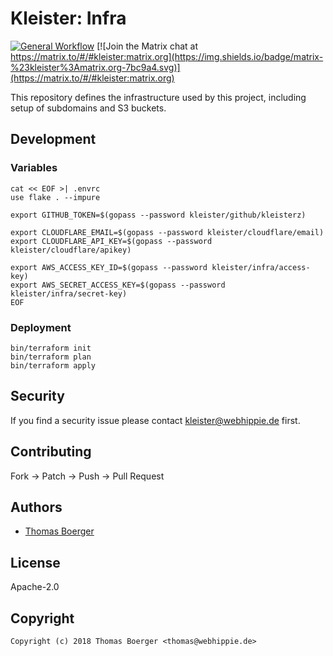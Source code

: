 # Kleister: Infra

[![General Workflow](https://github.com/kleister/kleister-infra/actions/workflows/general.yml/badge.svg)](https://github.com/kleister/kleister-infra/actions/workflows/general.yml) [![Join the Matrix chat at https://matrix.to/#/#kleister:matrix.org](https://img.shields.io/badge/matrix-%23kleister%3Amatrix.org-7bc9a4.svg)](https://matrix.to/#/#kleister:matrix.org)

This repository defines the infrastructure used by this project, including setup
of subdomains and S3 buckets.

## Development

### Variables

```console
cat << EOF >| .envrc
use flake . --impure

export GITHUB_TOKEN=$(gopass --password kleister/github/kleisterz)

export CLOUDFLARE_EMAIL=$(gopass --password kleister/cloudflare/email)
export CLOUDFLARE_API_KEY=$(gopass --password kleister/cloudflare/apikey)

export AWS_ACCESS_KEY_ID=$(gopass --password kleister/infra/access-key)
export AWS_SECRET_ACCESS_KEY=$(gopass --password kleister/infra/secret-key)
EOF
```

### Deployment

```console
bin/terraform init
bin/terraform plan
bin/terraform apply
```

## Security

If you find a security issue please contact
[kleister@webhippie.de](mailto:kleister@webhippie.de) first.

## Contributing

Fork -> Patch -> Push -> Pull Request

## Authors

-   [Thomas Boerger](https://github.com/tboerger)

## License

Apache-2.0

## Copyright

```console
Copyright (c) 2018 Thomas Boerger <thomas@webhippie.de>
```

